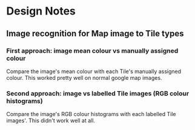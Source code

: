 # Design Notes

## Image recognition for Map image to Tile types
### First approach: image mean colour vs manually assigned colour
Compare the image's mean colour with each Tile's manually assigned colour. This worked pretty well on normal google map images.

### Second approach: image vs labelled Tile images (RGB colour histograms)
Compare the image's RGB colour histograms with each labelled Tile images'. This didn't work well at all.
